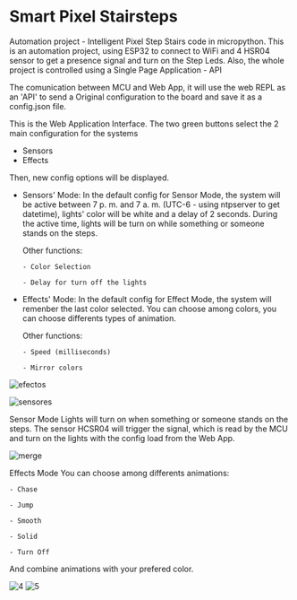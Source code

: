 # Smart Pixel Stairsteps
Automation project - Intelligent Pixel Step Stairs code in micropython. 
This is an automation project, using ESP32 to connect to WiFi and 4 HSR04 sensor to get a presence signal and turn on the Step Leds.
Also, the whole project is controlled using a Single Page Application - API

The comunication between MCU and Web App, it will use the web REPL as an 'API' to send a Original configuration to the board and save it as a config.json file.

This is the Web Application Interface. The two green buttons select the 2 main configuration for the systems
  - Sensors
  - Effects

Then, new config options will be displayed.

- Sensors' Mode:
    In the default config for Sensor Mode, the system will be active between 7 p. m. and 7 a. m. (UTC-6 - using ntpserver to get datetime), lights' color will be white    and   a delay of 2 seconds. 
    During the active time, lights will be turn on while something or someone stands on the steps.

    Other functions:
    
      - Color Selection
     
      - Delay for turn off the lights
    
- Effects' Mode:
    In the default config for Effect Mode, the system will remenber the last color selected. You can choose among colors, you can choose differents types of animation.

    Other functions:
    
      - Speed (milliseconds)
      
      - Mirror colors

![efectos](https://user-images.githubusercontent.com/81655331/130261845-1ab0d5a7-99b7-46d9-95fe-bb26f4312e74.png)

![sensores](https://user-images.githubusercontent.com/81655331/130261869-52404923-8b82-457e-bad5-77ad918222cf.png)

Sensor Mode
Lights will turn on when something or someone stands on the steps. The sensor HCSR04 will trigger the signal, which is read by the MCU and turn on the lights with the config load from the Web App.

![merge](https://user-images.githubusercontent.com/81655331/130284177-35e7d380-8596-4516-b313-64558709a7bc.png)


Effects Mode
You can choose among differents animations:
  
    - Chase

    - Jump

    - Smooth

    - Solid

    - Turn Off
    
And combine animations with your prefered color.

![4](https://user-images.githubusercontent.com/81655331/130281744-0e61e070-c176-4d90-96b1-e5638dc148e7.jpg)
![5](https://user-images.githubusercontent.com/81655331/130281745-5605a936-736b-4d28-8b89-bb1efa696e00.jpg)
